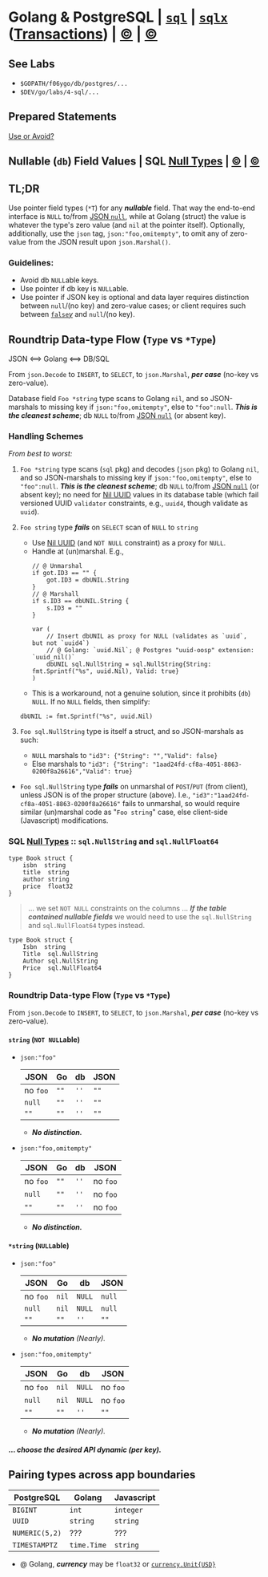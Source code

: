 # Golang &amp; PostgreSQL | [`sql`](http://go-database-sql.org/modifying.html) |  [`sqlx`](https://jmoiron.github.io/sqlx/) ([Transactions](https://jmoiron.github.io/sqlx/#transactions)) | [&copy;](https://www.alexedwards.net/blog/practical-persistence-sql "Practical Persistence in Go ... 2018 @ AlexEdwards.net") | [&copy;](https://www.alexedwards.net/blog/practical-persistence-sql "... Organising ... 2018 @ AlexEdwards.net") 

## See Labs

- `$GOPATH/f06ygo/db/postgres/...` 
- `$DEV/go/labs/4-sql/...`

## Prepared Statements 

[Use or Avoid?](http://go-database-sql.org/prepared.html)


## Nullable (`db`) Field Values | SQL [Null Types](http://go-database-sql.org/nulls.html) | [&copy;](https://marcesher.com/2014/10/13/go-working-effectively-with-database-nulls/ "... Working with Database NULLs 2016 @ marcesher.com") | [&copy;](https://medium.com/aubergine-solutions/how-i-handled-null-possible-values-from-database-rows-in-golang-521fb0ee267 "2017 @ medium.com")

## TL;DR 

Use pointer field types (`*T`) for any ___nullable___ field. That way the end-to-end interface is `NULL` to/from [JSON `null`](https://stackoverflow.com/questions/21120999/representing-null-in-json "2015 @ StackOverflow.com"), while at Golang (struct) the value is whatever the type's zero value (and `nil` at the pointer itself). Optionally, additionally, use the `json` tag, `json:"foo,omitempty"`, to omit any of zero-value from the JSON result upon `json.Marshal()`.

### Guidelines:

- Avoid db `NULL`able keys.
- Use pointer if db key is `NULL`able.
- Use pointer if JSON key is optional and data layer requires distinction between `null`/(no key) and zero-value cases; or client requires such between [`false`_y_](https://developer.mozilla.org/en-US/docs/Glossary/Falsy "MDN") and `null`/(no key).

## Roundtrip Data-type Flow (`Type` vs `*Type`)

JSON  <==>  Golang  <==>  DB/SQL 

From `json.Decode` to `INSERT`, to `SELECT`, to `json.Marshal`, ___per case___ (no-key vs zero-value).


Database field `Foo *string` type scans to Golang `nil`, and so JSON-marshals to missing key if `json:"foo,omitempty"`, else to `"foo":null`. ___This is the cleanest scheme___; db `NULL` to/from [JSON `null`](https://stackoverflow.com/questions/21120999/representing-null-in-json "2015 @ StackOverflow.com") (or absent key).

### Handling Schemes
_From best to worst:_

1. `Foo *string` type scans (`sql` pkg) and decodes (`json` pkg) to Golang `nil`, and so JSON-marshals to missing key if `json:"foo,omitempty"`, else to `"foo":null`. ___This is the cleanest scheme___; db `NULL` to/from [JSON `null`](https://stackoverflow.com/questions/21120999/representing-null-in-json "2015 @ StackOverflow.com") (or absent key); no need for [Nil UUID](https://tools.ietf.org/html/rfc4122#section-4.1.7 "RFC4122 2005 @ IETF.org") values in its database table (which fail versioned UUID `validator` constraints, e.g., `uuid4`, though validate as `uuid`).

1. `Foo string` type ___fails___ on `SELECT` scan of `NULL` to `string`
    - Use [Nil UUID](https://tools.ietf.org/html/rfc4122#section-4.1.7 "RFC4122 2005 @ IETF.org") (and `NOT NULL` constraint) as a proxy for `NULL`.
    - Handle at (un)marshal. E.g., 
        ```golang 
        // @ Unmarshal
        if got.ID3 == "" {
            got.ID3 = dbUNIL.String
        }
        // @ Marshall
        if s.ID3 == dbUNIL.String {
            s.ID3 = ""
        }

        var (
            // Insert dbUNIL as proxy for NULL (validates as `uuid`, but not `uuid4`)
            // @ Golang: `uuid.Nil`; @ Postgres "uuid-oosp" extension: `uuid_nil()`
            dbUNIL sql.NullString = sql.NullString{String: fmt.Sprintf("%s", uuid.Nil), Valid: true}
        )
        ```
    - This is a workaround, not a genuine solution, since it prohibits (`db`) `NULL`. If no `NULL` fields, then simplify: 
    ```golang 
    dbUNIL := fmt.Sprintf("%s", uuid.Nil)
    ```

1. `Foo sql.NullString` type is itself a struct, and so JSON-marshals as such:
    - `NULL` marshals to `"id3": {"String": "","Valid": false}`
    - Else marshals to `"id3": {"String": "1aad24fd-cf8a-4051-8863-0200f8a26616","Valid": true}`

- `Foo sql.NullString` type ___fails___ on unmarshal of `POST`/`PUT` (from client), unless JSON is of the proper structure (above). I.e.,  `"id3":"1aad24fd-cf8a-4051-8863-0200f8a26616"` fails to unmarshal, so would require similar (un)marshal code as "`Foo string`" case, else client-side (Javascript) modifications.


### SQL [Null Types](http://go-database-sql.org/nulls.html) ::  `sql.NullString` and `sql.NullFloat64`

```golang
type Book struct {
    isbn  string
    title  string
    author string
    price  float32
}
```

> &hellip; we set `NOT NULL` constraints on the columns &hellip; ___If the table contained nullable fields___ we would need to use the `sql.NullString` and `sql.NullFloat64` types instead.

```golang
type Book struct {
    Isbn  string
    Title  sql.NullString
    Author sql.NullString
    Price  sql.NullFloat64
}
```

### Roundtrip Data-type Flow (`Type` vs `*Type`)

From `json.Decode` to `INSERT`, to `SELECT`, to `json.Marshal`, ___per case___ (no-key vs zero-value).

#### `string` (`NOT NULL`able)
- `json:"foo"`

    |JSON|Go|db|JSON|
    |----|--------|---------|---|
    |no `foo`|`""`|`''`|`""`|
    |`null`|`""`|`''`|`""`|
    |`""`|`""`|`''`|`""`|

    - ___No distinction.___

- `json:"foo,omitempty"`

    |JSON|Go|db|JSON|
    |----|--------|---------|---|
    |no `foo`|`""`|`''`|no `foo`|
    |`null`|`""`|`''`|no `foo`|
    |`""`|`""`|`''`|no `foo`|

    - ___No distinction.___

#### `*string` (`NULL`able)

- `json:"foo"`

    |JSON|Go|db|JSON|
    |----|--------|---------|---|
    |no `foo`|`nil`|`NULL`|`null`|
    |`null`|`nil`|`NULL`|`null`|
    |`""`|`""`|`''`|`""`|

    - ___No mutation___ _(Nearly)._

- `json:"foo,omitempty"`

    |JSON|Go|db|JSON|
    |----|--------|---------|---|
    |no `foo`|`nil`|`NULL`|no `foo`
    |`null`|`nil`|`NULL`|no `foo`|
    |`""`|`""`|`''`|`""`|

    - ___No mutation___ _(Nearly)._

#### &hellip; _choose the desired API dynamic (per key)._

## Pairing types across app boundaries

|PostgreSQL|Golang|Javascript|
|----|---|---|
|`BIGINT`|`int`|`integer`|
|`UUID`|`string`|`string`|
|`NUMERIC(5,2)`|???|???|
|`TIMESTAMPTZ`|`time.Time`|`string`|

- @ Golang, ___currency___ may be `float32` or [`currency.Unit{USD}`](https://godoc.org/golang.org/x/text/currency#Unit "godoc.org")


## &nbsp;


<!-- 

# Markdown Cheatsheet

[Markdown Cheatsheet](https://github.com/adam-p/markdown-here/wiki/Markdown-Cheatsheet "Wiki @ GitHub")


# Link @ (MD | HTML)

([MD](___.html "@ browser"))   


# Bookmark

- Reference
[Foo](#foo)
- Target
<a name="foo"></a>

-->

